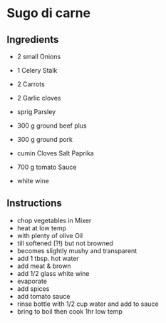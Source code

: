 # Sugo di carne## Ingredients- 2 small Onions- 1 Celery Stalk- 2 Carrots- 2 Garlic cloves- sprig Parsley- 300 g ground beef plus- 300 g ground pork- cumin Cloves Salt Paprika- 700 g tomato Sauce- white wine## Instructions- chop vegetables in Mixer- heat at low temp- with plenty of olive Oil- till softened (?!) but not browned- becomes slightly mushy and transparent- add 1 tbsp. hot water- add meat & brown- add 1/2 glass white wine- evaporate- add spices- add tomato sauce- rinse bottle with 1/2 cup water and add to sauce- bring to boil then cook 1hr low temp